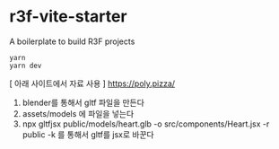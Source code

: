 # r3f-vite-starter

A boilerplate to build R3F projects

```
yarn
yarn dev
```

[ 아래 사이트에서 자료 사용 ]
https://poly.pizza/

1. blender를 통해서 gltf 파일을 만든다
2. assets/models 에 파일을 넣는다
3. npx gltfjsx public/models/heart.glb -o src/components/Heart.jsx -r public -k 를 통해서 gltf를 jsx로 바꾼다
